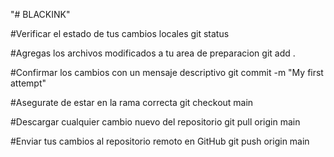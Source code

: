 "# BLACKINK" 

#Verificar el estado de tus cambios locales
git status

#Agregas los archivos modificados a tu area de preparacion
git add .

#Confirmar los cambios con un mensaje descriptivo
git commit -m "My first attempt"

#Asegurate de estar en la rama correcta
git checkout main

#Descargar cualquier cambio nuevo del repositorio
git pull origin main

#Enviar tus cambios al repositorio remoto en GitHub
git push origin main